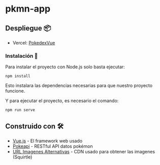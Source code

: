# pkmn-app

## Despliegue 📦
- Vercel: [PokedexVue](https://pkmn-app.vercel.app/)

### Instalación 🔧

Para instalar el proyecto con Node.js solo basta ejecutar:

```
npm install
```

Esto instalara las dependencias necesarias para que nuestro proyecto funcione.

Y para ejecutar el proyecto, es necesario el comando:

```
npm run serve
```
## Construido con 🛠️

* [Vue.js](https://cli.vuejs.org/guide/installation.html) - El framework web usado
* [Pokeapi](https://pokeapi.co/) - RESTful API datos pokémon
* [URL Imagenes Alternativas](https://cdn.traction.one/pokedex/pokemon/7.png) - CDN usado para obtener las imagenes (Squirtle)
